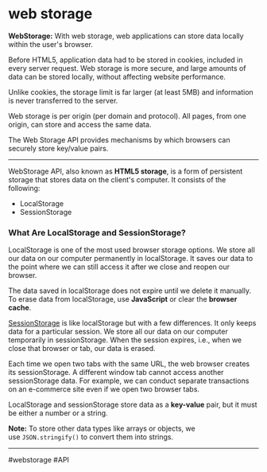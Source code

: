 # web storage
**WebStorage:** With web storage, web applications can store data locally within the user's browser.

Before HTML5, application data had to be stored in cookies, included in every server request. Web storage is more secure, and large amounts of data can be stored locally, without affecting website performance.

Unlike cookies, the storage limit is far larger (at least 5MB) and information is never transferred to the server.

Web storage is per origin (per domain and protocol). All pages, from one origin, can store and access the same data.

The Web Storage API provides mechanisms by which browsers can securely store key/value pairs.
***
WebStorage API, also known as **HTML5 storage**, is a form of persistent storage that stores data on the client's computer. It consists of the following:

-   LocalStorage
-   SessionStorage

### What Are LocalStorage and SessionStorage?

LocalStorage is one of the most used browser storage options. We store all our data on our computer permanently in localStorage. It saves our data to the point where we can still access it after we close and reopen our browser.

The data saved in localStorage does not expire until we delete it manually. To erase data from localStorage, use **JavaScript** or clear the **browser cache**.

[SessionStorage](https://www.javascripttutorial.net/web-apis/javascript-sessionstorage/) is like localStorage but with a few differences. It only keeps data for a particular session. We store all our data on our computer temporarily in sessionStorage. When the session expires, i.e., when we close that browser or tab, our data is erased.

Each time we open two tabs with the same URL, the web browser creates its sessionStorage. A different window tab cannot access another sessionStorage data. For example, we can conduct separate transactions on an e-commerce site even if we open two browser tabs.

LocalStorage and sessionStorage store data as a **key-value** pair, but it must be either a number or a string.

**Note:** To store other data types like arrays or objects, we use `JSON.stringify()` to convert them into strings.
***

#webstorage
#API 